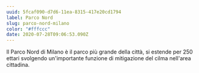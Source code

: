 ```yaml
---
uuid: 5fcaf090-d7d6-11ea-8315-417e20cd1794
label: Parco Nord
slug: parco-nord-milano
color: "#fffccc"
date: 2020-07-28T09:06:53.090Z
---
```

Il Parco Nord di Milano è il parco più grande della città, si estende per 250 ettari svolgendo un'importante funzione di mitigazione del cilma nell'area cittadina.